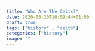 ```yaml
---
title: "Who Are The Celts?"
date: 2020-06-20T10:09:44+01:00
draft: true
tags: ["history" , "celts"]
categories: ["history"]
image: ""
---
```


